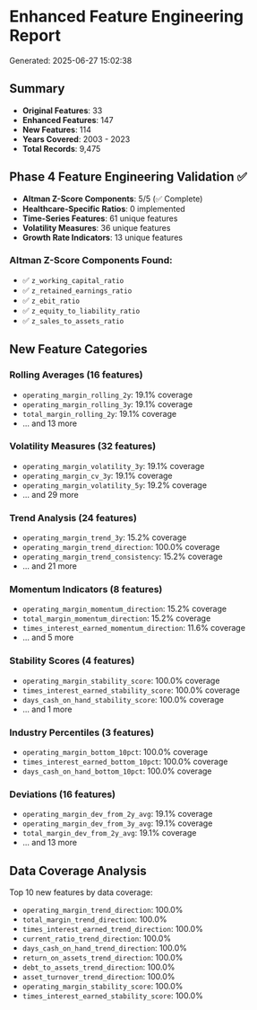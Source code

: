 # Enhanced Feature Engineering Report
Generated: 2025-06-27 15:02:38

## Summary
- **Original Features**: 33
- **Enhanced Features**: 147
- **New Features**: 114
- **Years Covered**: 2003 - 2023
- **Total Records**: 9,475

## Phase 4 Feature Engineering Validation ✅
- **Altman Z-Score Components**: 5/5 (✅ Complete)
- **Healthcare-Specific Ratios**: 0 implemented
- **Time-Series Features**: 61 unique features
- **Volatility Measures**: 36 unique features
- **Growth Rate Indicators**: 13 unique features

### Altman Z-Score Components Found:
- ✅ `z_working_capital_ratio`
- ✅ `z_retained_earnings_ratio`
- ✅ `z_ebit_ratio`
- ✅ `z_equity_to_liability_ratio`
- ✅ `z_sales_to_assets_ratio`

## New Feature Categories
### Rolling Averages (16 features)
- `operating_margin_rolling_2y`: 19.1% coverage
- `operating_margin_rolling_3y`: 19.1% coverage
- `total_margin_rolling_2y`: 19.1% coverage
- ... and 13 more

### Volatility Measures (32 features)
- `operating_margin_volatility_3y`: 19.1% coverage
- `operating_margin_cv_3y`: 19.1% coverage
- `operating_margin_volatility_5y`: 19.2% coverage
- ... and 29 more

### Trend Analysis (24 features)
- `operating_margin_trend_3y`: 15.2% coverage
- `operating_margin_trend_direction`: 100.0% coverage
- `operating_margin_trend_consistency`: 15.2% coverage
- ... and 21 more

### Momentum Indicators (8 features)
- `operating_margin_momentum_direction`: 15.2% coverage
- `total_margin_momentum_direction`: 15.2% coverage
- `times_interest_earned_momentum_direction`: 11.6% coverage
- ... and 5 more

### Stability Scores (4 features)
- `operating_margin_stability_score`: 100.0% coverage
- `times_interest_earned_stability_score`: 100.0% coverage
- `days_cash_on_hand_stability_score`: 100.0% coverage
- ... and 1 more

### Industry Percentiles (3 features)
- `operating_margin_bottom_10pct`: 100.0% coverage
- `times_interest_earned_bottom_10pct`: 100.0% coverage
- `days_cash_on_hand_bottom_10pct`: 100.0% coverage

### Deviations (16 features)
- `operating_margin_dev_from_2y_avg`: 19.1% coverage
- `operating_margin_dev_from_3y_avg`: 19.1% coverage
- `total_margin_dev_from_2y_avg`: 19.1% coverage
- ... and 13 more

## Data Coverage Analysis
Top 10 new features by data coverage:

- `operating_margin_trend_direction`: 100.0%
- `total_margin_trend_direction`: 100.0%
- `times_interest_earned_trend_direction`: 100.0%
- `current_ratio_trend_direction`: 100.0%
- `days_cash_on_hand_trend_direction`: 100.0%
- `return_on_assets_trend_direction`: 100.0%
- `debt_to_assets_trend_direction`: 100.0%
- `asset_turnover_trend_direction`: 100.0%
- `operating_margin_stability_score`: 100.0%
- `times_interest_earned_stability_score`: 100.0%